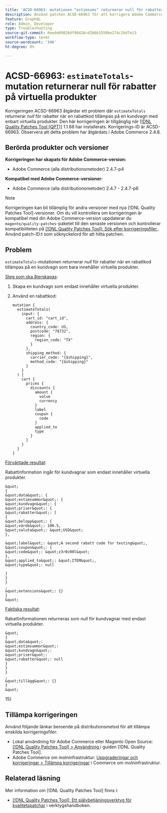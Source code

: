 ```yaml
---
title: 'ACSD-66963: mutationen "estimsums" returnerar null för rabatter på virtuella produkter'
description: Använd patchen ACSD-66963 för att korrigera Adobe Commerce-problemet där "estimsummor" returnerar *null* för rabatter när en rabattkod används i en kundvagn med enbart virtuella produkter.
feature: GraphQL
role: Admin, Developer
type: Troubleshooting
source-git-commit: 0eede09026df98426cd3b6b1550be274c26d7e13
workflow-type: tm+mt
source-wordcount: '346'
ht-degree: 0%

---
```



# ACSD-66963: `estimateTotals`-mutation returnerar null för rabatter på virtuella produkter

Korrigeringen ACSD-66963 åtgärdar ett problem där `estimateTotals` returnerar *null* för rabatter när en rabattkod tillämpas på en kundvagn med enbart virtuella produkter. Den här korrigeringen är tillgänglig när [[!DNL Quality Patches Tool (QPT)]](/help/tools/quality-patches-tool/quality-patches-tool-to-self-serve-quality-patches.md) 1.1.68 har installerats. Korrigerings-ID är ACSD-66963. Observera att detta problem har åtgärdats i Adobe Commerce 2.4.8.

## Berörda produkter och versioner

**Korrigeringen har skapats för Adobe Commerce-version:**

* Adobe Commerce (alla distributionsmetoder) 2.4.7-p4

**Kompatibel med Adobe Commerce-versioner:**

* Adobe Commerce (alla distributionsmetoder) 2.4.7 - 2.4.7-p6

>[!NOTE]
>
>Korrigeringen kan bli tillämplig för andra versioner med nya [!DNL Quality Patches Tool]-versioner. Om du vill kontrollera om korrigeringen är kompatibel med din Adobe Commerce-version uppdaterar du `magento/quality-patches`-paketet till den senaste versionen och kontrollerar kompatibiliteten på [[!DNL Quality Patches Tool]: Sök efter korrigeringsfiler ](https://experienceleague.adobe.com/tools/commerce-quality-patches/index.html). Använd patch-ID:t som söknyckelord för att hitta patchen.

## Problem

`estimateTotals`-mutationen returnerar *null* för rabatter när en rabattkod tillämpas på en kundvagn som bara innehåller virtuella produkter.

<u>Steg som ska återskapas</u>:

1. Skapa en kundvagn som endast innehåller virtuella produkter.
1. Använd en rabattkod:

   ```
   mutation {
     estimateTotals(
       input: {
         cart_id: "cart_id",
         address: {
           country_code: US,
           postcode: "78732",
           region: {
             region_code: "TX"
           }
         },
         shipping_method: {
           carrier_code: "{$shipping}",
           method_code: "{$shipping}"
         }
       }
     ) {
       cart {
         prices {
           discounts {
             amount {
               value
               currency
             }
             label
             coupon {
               code
             }
             applied_to
             type
           }
         }
       }
     }
   }
   ```

<u>Förväntade resultat</u>:

Rabattinformation ingår för kundvagnar som endast innehåller virtuella produkter.

    &quot;
    {
    &quot;data&quot;: {
    &quot;estimsummor&quot;: {
    &quot;kundvagn&quot;: {
    &quot;priser&quot;: {
    &quot;rabatter&quot;: [
    {
    &quot;belopp&quot;: {
    &quot;värde&quot;: 100.5,
    &quot;valuta&quot;: &quot;USD&quot;
    },
     
    &quot;label&quot;: &quot;A second rabatt code for testing&quot;,
    &quot;coupon&quot;: {
    &quot;code&quot;: &quot;z3r0c00l&quot;
    },
    &quot;applied_to&quot;: &quot;ITEM&quot;,
    &quot;type&quot;: null
    
    ]
    } 
    }
    ,
    &quot;extensions&quot;: {}
    }
    &quot;

<u>Faktiska resultat</u>:

Rabattinformationen returneras som *null* för kundvagnar med endast virtuella produkter.

    &quot;
    {
    &quot;data&quot;: 
    &quot;estimsummor&quot;: 
    &quot;kundvagn&quot;: 
    &quot;priser&quot;: 
    &quot;rabatter&quot;: null
    }
    }
    }
    ,
    &quot;tillägg&quot;: {}
    }
    &quot;
 15}
## Tillämpa korrigeringen

Använd följande länkar beroende på distributionsmetod för att tillämpa enskilda korrigeringsfiler:

* Lokal användning för Adobe Commerce eller Magento Open Source: [[!DNL Quality Patches Tool] > Användning ](/help/tools/quality-patches-tool/usage.md) i guiden [!DNL Quality Patches Tool].
* Adobe Commerce om molninfrastruktur: [Uppgraderingar och korrigeringar > Tillämpa korrigeringar](https://experienceleague.adobe.com/docs/commerce-cloud-service/user-guide/develop/upgrade/apply-patches.html) i Commerce om molninfrastruktur.

## Relaterad läsning

Mer information om [!DNL Quality Patches Tool] finns i:

* [[!DNL Quality Patches Tool]: Ett självbetjäningsverktyg för kvalitetspatchar](/help/tools/quality-patches-tool/quality-patches-tool-to-self-serve-quality-patches.md) i verktygshandboken.
